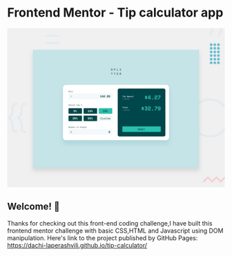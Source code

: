 # Frontend Mentor - Tip calculator app

![Design preview for the Tip calculator app coding challenge](./design/desktop-preview.jpg)

## Welcome! 👋

Thanks for checking out this front-end coding challenge,I have built this frontend mentor challenge with basic CSS,HTML and Javascript using DOM manipulation.
Here's link to the project published by GitHub Pages: https://dachi-laperashvili.github.io/tip-calculator/
